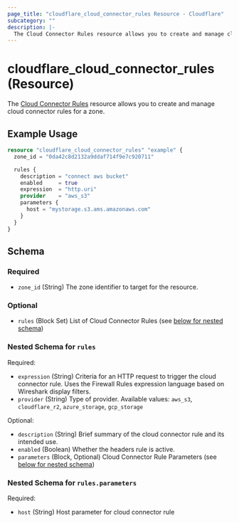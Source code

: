 ```yaml
---
page_title: "cloudflare_cloud_connector_rules Resource - Cloudflare"
subcategory: ""
description: |-
  The Cloud Connector Rules resource allows you to create and manage cloud connector rules for a zone.
---
```


# cloudflare_cloud_connector_rules (Resource)

The [Cloud Connector Rules](https://developers.cloudflare.com/rules/cloud-connector/) resource allows you to create and manage cloud connector rules for a zone.

## Example Usage

```terraform
resource "cloudflare_cloud_connector_rules" "example" {
  zone_id = "0da42c8d2132a9ddaf714f9e7c920711"

  rules {
    description = "connect aws bucket"
    enabled     = true
    expression  = "http.uri"
    provider    = "aws_s3"
    parameters {
      host = "mystorage.s3.ams.amazonaws.com"
    }
  }
}
```
<!-- schema generated by tfplugindocs -->
## Schema

### Required

- `zone_id` (String) The zone identifier to target for the resource.

### Optional

- `rules` (Block Set) List of Cloud Connector Rules (see [below for nested schema](#nestedblock--rules))

<a id="nestedblock--rules"></a>
### Nested Schema for `rules`

Required:

- `expression` (String) Criteria for an HTTP request to trigger the cloud connector rule. Uses the Firewall Rules expression language based on Wireshark display filters.
- `provider` (String) Type of provider. Available values: `aws_s3`, `cloudflare_r2`, `azure_storage`, `gcp_storage`

Optional:

- `description` (String) Brief summary of the cloud connector rule and its intended use.
- `enabled` (Boolean) Whether the headers rule is active.
- `parameters` (Block, Optional) Cloud Connector Rule Parameters (see [below for nested schema](#nestedblock--rules--parameters))

<a id="nestedblock--rules--parameters"></a>
### Nested Schema for `rules.parameters`

Required:

- `host` (String) Host parameter for cloud connector rule


